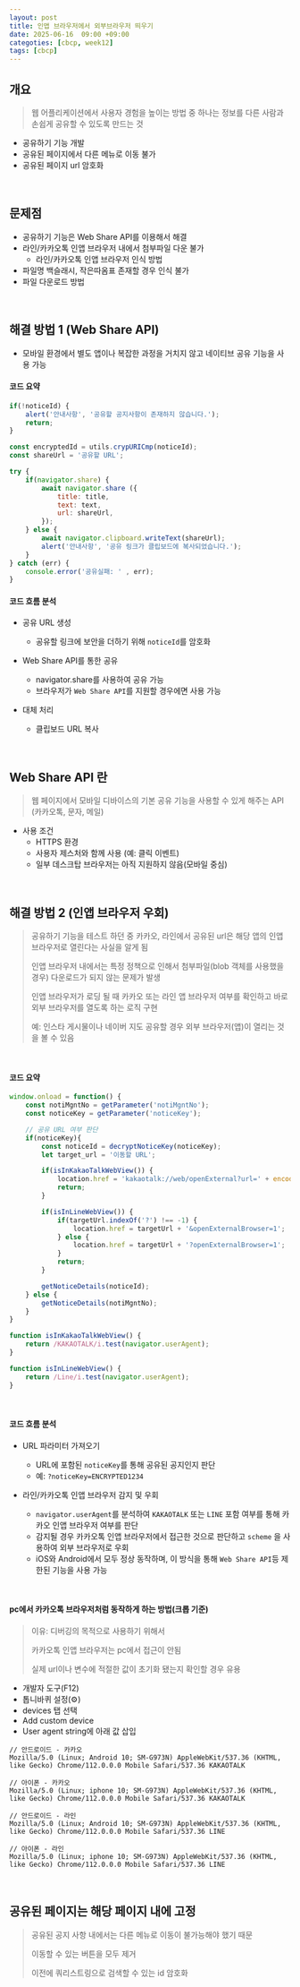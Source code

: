 ```yaml
---
layout: post
title: 인앱 브라우저에서 외부브라우저 띄우기
date: 2025-06-16  09:00 +09:00
categoties: [cbcp, week12]
tags: [cbcp]
---
```


## 개요

> 웹 어플리케이션에서 사용자 경험을 높이는 방법 중 하나는 정보를 다른 사람과 손쉽게 공유할 수 있도록 만드는 것

- 공유하기 기능 개발
- 공유된 페이지에서 다른 메뉴로 이동 불가
- 공유된 페이지 url 암호화

<br>

## 문제점

- 공유하기 기능은 Web Share API를 이용해서 해결
- 라인/카카오톡 인앱 브라우저 내에서 첨부파일 다운 불가
  - 라인/카카오톡 인앱 브라우저 인식 방법
- 파일명 백슬래시, 작은따옴표 존재할 경우 인식 불가
- 파일 다운로드 방법

<br>

## 해결 방법 1 (Web Share API)

- 모바일 환경에서 별도 앱이나 복잡한 과정을 거치지 않고 네이티브 공유 기능을 사용 가능


#### 코드 요약
```js
if(!noticeId) {
    alert('안내사항', '공유할 공지사항이 존재하지 않습니다.');
    return;
}

const encryptedId = utils.crypURICmp(noticeId);
const shareUrl = '공유할 URL';

try {
    if(navigator.share) {
        await navigator.share ({
            title: title,
            text: text,
            url: shareUrl,
        });
    } else {
        await navigator.clipboard.writeText(shareUrl);
        alert('안내사항', '공유 링크가 클립보드에 복사되었습니다.');
    }
} catch (err) {
    console.error('공유실패: ' , err);
}
```

#### 코드 흐름 분석

- 공유 URL 생성
  - 공유할 링크에 보안을 더하기 위해 `noticeId`를 암호화

- Web Share API를 통한 공유
  - navigator.share를 사용하여 공유 가능
  - 브라우저가 `Web Share API`를 지원할 경우에면 사용 가능

- 대체 처리
  - 클립보드 URL 복사

<br>

## Web Share API 란

> 웹 페이지에서 모바일 디바이스의 기본 공유 기능을 사용할 수 있게 해주는 API (카카오톡, 문자, 메일)

- 사용 조건
  - HTTPS 환경
  - 사용자 제스처와 함께 사용 (예: 클릭 이벤트)
  - 일부 데스크탑 브라우저는 아직 지원하지 않음(모바일 중심)

<br>

## 해결 방법 2 (인앱 브라우저 우회)

> 공유하기 기능을 테스트 하던 중 카카오, 라인에서 공유된 url은 해당 앱의 인앱 브라우저로 열린다는 사실을 알게 됨
>
> 인앱 브라우저 내에서는 특정 정책으로 인해서 첨부파일(blob 객체를 사용했을 경우) 다운로드가 되지 않는 문제가 발생
>
> 인앱 브라우저가 로딩 될 때 카카오 또는 라인 앱 브라우저 여부를 확인하고 바로 외부 브라우저를 열도록 하는 로직 구현
>
> 예: 인스타 게시물이나 네이버 지도 공유할 경우 외부 브라우저(앱)이 열리는 것을 볼 수 있음

<br>

#### 코드 요약

```js
window.onload = function() {
    const notiMgntNo = getParameter('notiMgntNo');
    const noticeKey = getParameter('noticeKey');

    // 공유 URL 여부 판단
    if(noticeKey){
        const noticeId = decryptNoticeKey(noticeKey);
        let target_url = '이동할 URL';

        if(isInKakaoTalkWebView()) {
            location.href = 'kakaotalk://web/openExternal?url=' + encodeURIComponent(targetUrl);
            return;
        }

        if(isInLineWebView()) {
            if(targetUrl.indexOf('?') !== -1) {
                location.href = targetUrl + '&openExternalBrowser=1';
            } else {
                location.href = targetUrl + '?openExternalBrowser=1';
            }
            return;
        }

        getNoticeDetails(noticeId);
    } else {
        getNoticeDetails(notiMgntNo);
    }
}

function isInKakaoTalkWebView() {
    return /KAKAOTALK/i.test(navigator.userAgent);
}

function isInLineWebView() {
    return /Line/i.test(navigator.userAgent);
}
```

<br>

#### 코드 흐름 분석

- URL 파라미터 가져오기
  - URL에 포함된 `noticeKey`를 통해 공유된 공지인지 판단
  - 예: `?noticeKey=ENCRYPTED1234`

- 라인/카카오톡 인앱 브라우저 감지 및 우회
  - `navigator.userAgent`를 분석하여 `KAKAOTALK` 또는 `LINE` 포함 여부를 통해 카카오 인앱 브라우저 여부를 판단
  - 감지될 경우 카카오톡 인앱 브라우저에서 접근한 것으로 판단하고 `scheme` 을 사용하여 외부 브라우저로 우회
  - iOS와 Android에서 모두 정상 동작하며, 이 방식을 통해 `Web Share API`등 제한된 기능을 사용 가능

<br>

#### pc에서 카카오톡 브라우저처럼 동작하게 하는 방법(크롭 기준)

> 이유: 디버깅의 목적으로 사용하기 위해서
> 
> 카카오톡 인앱 브라우저는 pc에서 접근이 안됨
> 
> 실제 url이나 변수에 적절한 값이 초기화 됐는지 확인할 경우 유용

- 개발자 도구(F12)
- 톱니바퀴 설정(⚙️)
- devices 탭 선택
- Add custom device
- User agent string에 아래 값 삽입

```init
// 안드로이드 - 카카오
Mozilla/5.0 (Linux; Android 10; SM-G973N) AppleWebKit/537.36 (KHTML, like Gecko) Chrome/112.0.0.0 Mobile Safari/537.36 KAKAOTALK

// 아이폰 - 카카오 
Mozilla/5.0 (Linux; iphone 10; SM-G973N) AppleWebKit/537.36 (KHTML, like Gecko) Chrome/112.0.0.0 Mobile Safari/537.36 KAKAOTALK

// 안드로이드 - 라인
Mozilla/5.0 (Linux; Android 10; SM-G973N) AppleWebKit/537.36 (KHTML, like Gecko) Chrome/112.0.0.0 Mobile Safari/537.36 LINE

// 아이폰 - 라인
Mozilla/5.0 (Linux; iphone 10; SM-G973N) AppleWebKit/537.36 (KHTML, like Gecko) Chrome/112.0.0.0 Mobile Safari/537.36 LINE
```

<br>

## 공유된 페이지는 해당 페이지 내에 고정

> 공유된 공지 사항 내에서는 다른 메뉴로 이동이 불가능해야 했기 때문
>
> 이동할 수 있는 버튼을 모두 제거
>
> 이전에 쿼리스트링으로 검색할 수 있는 id 암호화